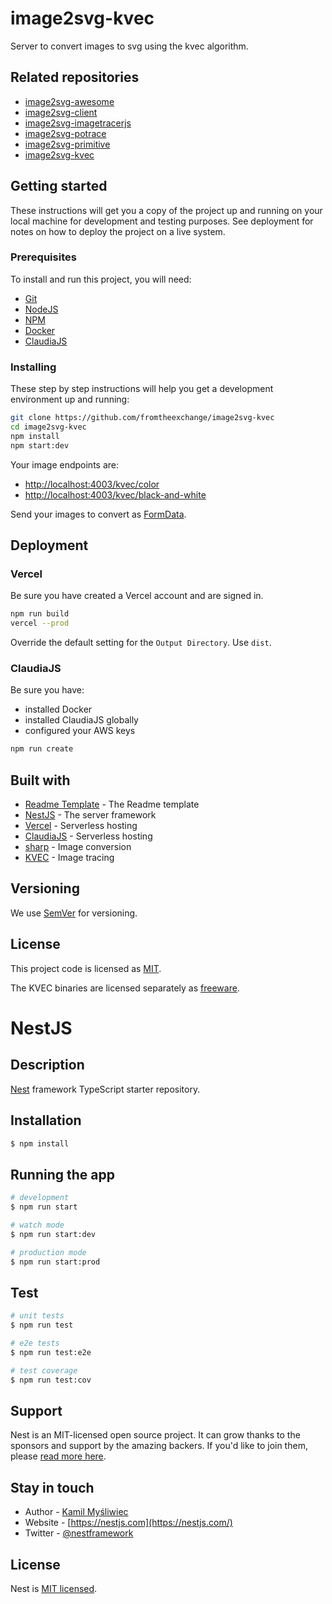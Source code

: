 # image2svg-kvec

Server to convert images to svg using the kvec algorithm.

## Related repositories

- [image2svg-awesome](https://github.com/fromtheexchange/image2svg-awesome)
- [image2svg-client](https://github.com/fromtheexchange/image2svg-client)
- [image2svg-imagetracerjs](https://github.com/fromtheexchange/image2svg-imagetracerjs)
- [image2svg-potrace](https://github.com/fromtheexchange/image2svg-potrace)
- [image2svg-primitive](https://github.com/fromtheexchange/image2svg-primitive)
- [image2svg-kvec](https://github.com/fromtheexchange/image2svg-kvec)

## Getting started

These instructions will get you a copy of the project up and running on your local machine for development and testing purposes. See deployment for notes on how to deploy the project on a live system.

### Prerequisites

To install and run this project, you will need:

- [Git](https://git-scm.com/)
- [NodeJS](https://nodejs.org/en/)
- [NPM](https://www.npmjs.com/package/npm)
- [Docker](https://www.docker.com/products/docker-desktop)
- [ClaudiaJS](https://www.npmjs.com/package/claudia)

### Installing

These step by step instructions will help you get a development environment up and running:

```bash
git clone https://github.com/fromtheexchange/image2svg-kvec
cd image2svg-kvec
npm install
npm start:dev
```

Your image endpoints are:

- [http://localhost:4003/kvec/color](http://localhost:4002/kvec/color)
- [http://localhost:4003/kvec/black-and-white](http://localhost:4002/kvec/color)

Send your images to convert as [FormData](https://developer.mozilla.org/en-US/docs/Web/API/FormData).

## Deployment

### Vercel

Be sure you have created a Vercel account and are signed in.

```bash
npm run build
vercel --prod
```

Override the default setting for the `Output Directory`. Use `dist`.

### ClaudiaJS

Be sure you have:

- installed Docker
- installed ClaudiaJS globally
- configured your AWS keys

```bash
npm run create
```

## Built with

- [Readme Template](https://gist.github.com/PurpleBooth/109311bb0361f32d87a2) - The Readme template
- [NestJS](https://nestjs.com/) - The server framework
- [Vercel](https://vercel.com/) - Serverless hosting
- [ClaudiaJS](https://www.npmjs.com/package/claudia) - Serverless hosting
- [sharp](https://www.npmjs.com/package/sharp) - Image conversion
- [KVEC](https://www.kvec.de/english/index.htm) - Image tracing

## Versioning

We use [SemVer](http://semver.org/) for versioning.

## License

This project code is licensed as [MIT](LICENSE.md).

The KVEC binaries are licensed separately as [freeware](https://www.kvec.de/files/download/kvec_license_info/license_info.htm).

# NestJS

## Description

[Nest](https://github.com/nestjs/nest) framework TypeScript starter repository.

## Installation

```bash
$ npm install
```

## Running the app

```bash
# development
$ npm run start

# watch mode
$ npm run start:dev

# production mode
$ npm run start:prod
```

## Test

```bash
# unit tests
$ npm run test

# e2e tests
$ npm run test:e2e

# test coverage
$ npm run test:cov
```

## Support

Nest is an MIT-licensed open source project. It can grow thanks to the sponsors and support by the amazing backers. If you'd like to join them, please [read more here](https://docs.nestjs.com/support).

## Stay in touch

- Author - [Kamil Myśliwiec](https://kamilmysliwiec.com)
- Website - [https://nestjs.com](https://nestjs.com/)
- Twitter - [@nestframework](https://twitter.com/nestframework)

## License

Nest is [MIT licensed](LICENSE).
